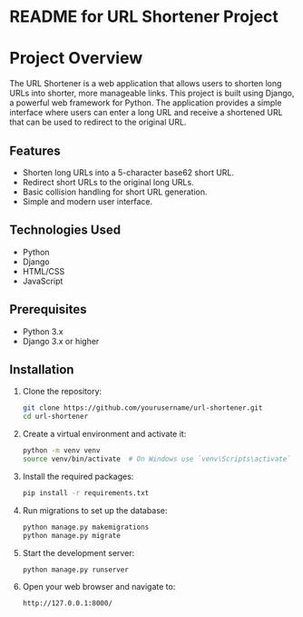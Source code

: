 # README for URL Shortener Project
# Project Overview

The URL Shortener is a web application that allows users to shorten long URLs into shorter, more manageable links. This project is built using Django, a powerful web framework for Python. The application provides a simple interface where users can enter a long URL and receive a shortened URL that can be used to redirect to the original URL.

## Features

- Shorten long URLs into a 5-character base62 short URL.
- Redirect short URLs to the original long URLs.
- Basic collision handling for short URL generation.
- Simple and modern user interface.

## Technologies Used

- Python
- Django
- HTML/CSS
- JavaScript

## Prerequisites

- Python 3.x
- Django 3.x or higher

## Installation

1. Clone the repository:

    ```bash
    git clone https://github.com/yourusername/url-shortener.git
    cd url-shortener
    ```

2. Create a virtual environment and activate it:

    ```bash
    python -m venv venv
    source venv/bin/activate  # On Windows use `venv\Scripts\activate`
    ```

3. Install the required packages:

    ```bash
    pip install -r requirements.txt
    ```

4. Run migrations to set up the database:

    ```bash
    python manage.py makemigrations
    python manage.py migrate
    ```

5. Start the development server:

    ```bash
    python manage.py runserver
    ```

6. Open your web browser and navigate to:

    ```bash
    http://127.0.0.1:8000/
    ```
